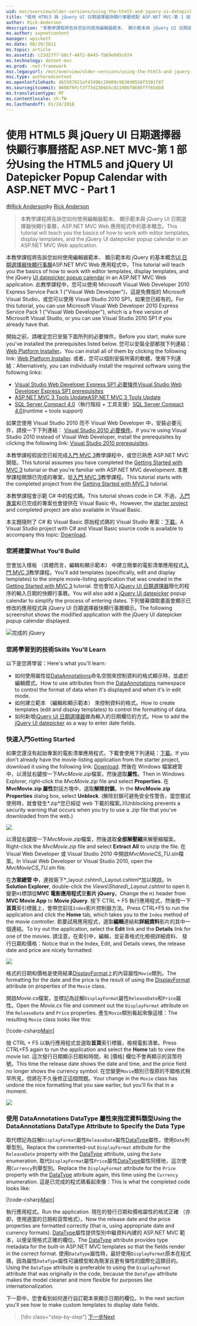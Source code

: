 ```yaml
---
uid: mvc/overview/older-versions/using-the-html5-and-jquery-ui-datepicker-popup-calendar-with-aspnet-mvc/using-the-html5-and-jquery-ui-datepicker-popup-calendar-with-aspnet-mvc-part-1
title: "使用 HTML5 與 jQuery UI 日期選擇器快顯行事曆搭配 ASP.NET MVC-第 1 部分 |Microsoft 文件"
author: Rick-Anderson
description: "本教學課程將告訴您如何使用編輯器範本、 顯示範本與 jQuery UI 日期選擇器快顯行事曆，ASP.NET MV 中的基本概念..."
ms.author: aspnetcontent
manager: wpickett
ms.date: 08/29/2011
ms.topic: article
ms.assetid: c23d27f7-b0cf-44f2-8445-fb69e045c674
ms.technology: dotnet-mvc
ms.prod: .net-framework
msc.legacyurl: /mvc/overview/older-versions/using-the-html5-and-jquery-ui-datepicker-popup-calendar-with-aspnet-mvc/using-the-html5-and-jquery-ui-datepicker-popup-calendar-with-aspnet-mvc-part-1
msc.type: authoredcontent
ms.openlocfilehash: 4b5507021af47d96c29809c9830d0558f5501f87
ms.sourcegitcommit: 060879fcf3f73d2366b5c811986f8695fff65db8
ms.translationtype: MT
ms.contentlocale: zh-TW
ms.lasthandoff: 01/24/2018
---
```

<a name="using-the-html5-and-jquery-ui-datepicker-popup-calendar-with-aspnet-mvc---part-1"></a><span data-ttu-id="4fdcb-103">使用 HTML5 與 jQuery UI 日期選擇器快顯行事曆搭配 ASP.NET MVC-第 1 部分</span><span class="sxs-lookup"><span data-stu-id="4fdcb-103">Using the HTML5 and jQuery UI Datepicker Popup Calendar with ASP.NET MVC - Part 1</span></span>
====================
<span data-ttu-id="4fdcb-104">由[Rick Anderson](https://github.com/Rick-Anderson)</span><span class="sxs-lookup"><span data-stu-id="4fdcb-104">by [Rick Anderson](https://github.com/Rick-Anderson)</span></span>

> <span data-ttu-id="4fdcb-105">本教學課程將告訴您如何使用編輯器範本、 顯示範本與 jQuery UI 日期選擇器快顯行事曆，ASP.NET MVC Web 應用程式中的基本概念。</span><span class="sxs-lookup"><span data-stu-id="4fdcb-105">This tutorial will teach you the basics of how to work with editor templates, display templates, and the jQuery UI datepicker popup calendar in an ASP.NET MVC Web application.</span></span>


<span data-ttu-id="4fdcb-106">本教學課程將告訴您如何使用編輯器範本、 顯示範本和 jQuery 的基本概念[UI 日期選擇器快顯行事曆](http://plugins.jquery.com/project/datepicker)ASP.NET MVC Web 應用程式中。</span><span class="sxs-lookup"><span data-stu-id="4fdcb-106">This tutorial will teach you the basics of how to work with editor templates, display templates, and the jQuery [UI datepicker popup calendar](http://plugins.jquery.com/project/datepicker) in an ASP.NET MVC Web application.</span></span> <span data-ttu-id="4fdcb-107">此教學課程中，您可以使用 Microsoft Visual Web Developer 2010 Express Service Pack 1 (&quot;Visual Web Developer&quot;)，這是免費版的 Microsoft Visual Studio，或您可以使用 Visual Studio 2010 SP1，如果您已經有的。</span><span class="sxs-lookup"><span data-stu-id="4fdcb-107">For this tutorial, you can use Microsoft Visual Web Developer 2010 Express Service Pack 1 (&quot;Visual Web Developer&quot;), which is a free version of Microsoft Visual Studio, or you can use Visual Studio 2010 SP1 if you already have that.</span></span>

<span data-ttu-id="4fdcb-108">開始之前，請確定您已安裝下面所列的必要條件。</span><span class="sxs-lookup"><span data-stu-id="4fdcb-108">Before you start, make sure you've installed the prerequisites listed below.</span></span> <span data-ttu-id="4fdcb-109">您可以安裝全部都按下列連結： [Web Platform Installer](https://www.microsoft.com/web/gallery/install.aspx?appid=VWD2010SP1Pack)。</span><span class="sxs-lookup"><span data-stu-id="4fdcb-109">You can install all of them by clicking the following link: [Web Platform Installer](https://www.microsoft.com/web/gallery/install.aspx?appid=VWD2010SP1Pack).</span></span> <span data-ttu-id="4fdcb-110">或者，您可以個別安裝所需的軟體，使用下列連結：</span><span class="sxs-lookup"><span data-stu-id="4fdcb-110">Alternatively, you can individually install the required software using the following links:</span></span>

- [<span data-ttu-id="4fdcb-111">Visual Studio Web Developer Express SP1 必要條件</span><span class="sxs-lookup"><span data-stu-id="4fdcb-111">Visual Studio Web Developer Express SP1 prerequisites</span></span>](https://www.microsoft.com/web/gallery/install.aspx?appid=VWD2010SP1Pack)
- [<span data-ttu-id="4fdcb-112">ASP.NET MVC 3 Tools Update</span><span class="sxs-lookup"><span data-stu-id="4fdcb-112">ASP.NET MVC 3 Tools Update</span></span>](https://www.microsoft.com/web/gallery/install.aspx?appsxml=&amp;appid=MVC3)
- <span data-ttu-id="4fdcb-113">[SQL Server Compact 4.0](https://www.microsoft.com/web/gallery/install.aspx?appid=SQLCE;SQLCEVSTools_4_0)（執行階段 + 工具支援）</span><span class="sxs-lookup"><span data-stu-id="4fdcb-113">[SQL Server Compact 4.0](https://www.microsoft.com/web/gallery/install.aspx?appid=SQLCE;SQLCEVSTools_4_0)(runtime + tools support)</span></span>

<span data-ttu-id="4fdcb-114">如果您使用 Visual Studio 2010 而不 Visual Web Developer 中，安裝必要元件，請按一下下列連結： [Visual Studio 2010 必要條件](https://www.microsoft.com/web/gallery/install.aspx?appsxml=&amp;appid=VS2010SP1Pack)。</span><span class="sxs-lookup"><span data-stu-id="4fdcb-114">If you're using Visual Studio 2010 instead of Visual Web Developer, install the prerequisites by clicking the following link: [Visual Studio 2010 prerequisites](https://www.microsoft.com/web/gallery/install.aspx?appsxml=&amp;appid=VS2010SP1Pack).</span></span>

<span data-ttu-id="4fdcb-115">本教學課程假設您已經完成[入門 MVC 3](../getting-started-with-aspnet-mvc3/cs/intro-to-aspnet-mvc-3.md)教學課程中，或您已熟悉 ASP.NET MVC 開發。</span><span class="sxs-lookup"><span data-stu-id="4fdcb-115">This tutorial assumes you have completed the [Getting Started with MVC 3](../getting-started-with-aspnet-mvc3/cs/intro-to-aspnet-mvc-3.md) tutorial or that you're familiar with ASP.NET MVC development.</span></span> <span data-ttu-id="4fdcb-116">本教學課程開頭已完成的專案，從[入門 MVC 3](../getting-started-with-aspnet-mvc3/cs/intro-to-aspnet-mvc-3.md)教學課程。</span><span class="sxs-lookup"><span data-stu-id="4fdcb-116">This tutorial starts with the completed project from the [Getting Started with MVC 3](../getting-started-with-aspnet-mvc3/cs/intro-to-aspnet-mvc-3.md) tutorial.</span></span>

<span data-ttu-id="4fdcb-117">本教學課程會示範 C# 中的程式碼。</span><span class="sxs-lookup"><span data-stu-id="4fdcb-117">This tutorial shows code in C#.</span></span> <span data-ttu-id="4fdcb-118">不過，[入門專案](https://archive.msdn.microsoft.com/Project/Download/FileDownload.aspx?ProjectName=aspnetmvcsamples&amp;DownloadId=15800)和已完成的專案也會提供在 Visual Basic 中。</span><span class="sxs-lookup"><span data-stu-id="4fdcb-118">However, the [starter project](https://archive.msdn.microsoft.com/Project/Download/FileDownload.aspx?ProjectName=aspnetmvcsamples&amp;DownloadId=15800) and completed project are also available in Visual Basic.</span></span>

<span data-ttu-id="4fdcb-119">本主題隨附了 C# 和 Visual Basic 原始程式碼的 Visual Studio 專案：[下載](https://archive.msdn.microsoft.com/Project/Download/FileDownload.aspx?ProjectName=aspnetmvcsamples&amp;DownloadId=15800)。</span><span class="sxs-lookup"><span data-stu-id="4fdcb-119">A Visual Studio project with C# and Visual Basic source code is available to accompany this topic: [Download](https://archive.msdn.microsoft.com/Project/Download/FileDownload.aspx?ProjectName=aspnetmvcsamples&amp;DownloadId=15800).</span></span>

### <a name="what-youll-build"></a><span data-ttu-id="4fdcb-120">您將建置</span><span class="sxs-lookup"><span data-stu-id="4fdcb-120">What You'll Build</span></span>

<span data-ttu-id="4fdcb-121">您會加入樣板 （具體而言，編輯和顯示範本） 中建立簡單的電影清單應用程式[入門 MVC 3](../getting-started-with-aspnet-mvc3/cs/intro-to-aspnet-mvc-3.md)教學課程。</span><span class="sxs-lookup"><span data-stu-id="4fdcb-121">You'll add templates (specifically, edit and display templates) to the simple movie-listing application that was created in the [Getting Started with MVC 3](../getting-started-with-aspnet-mvc3/cs/intro-to-aspnet-mvc-3.md) tutorial.</span></span> <span data-ttu-id="4fdcb-122">您也會加入[jQuery UI 日期選擇器](http://jqueryui.com/demos/datepicker/)簡化的程序的輸入日期的快顯行事曆。</span><span class="sxs-lookup"><span data-stu-id="4fdcb-122">You will also add a [jQuery UI datepicker](http://jqueryui.com/demos/datepicker/) popup calendar to simplify the process of entering dates.</span></span> <span data-ttu-id="4fdcb-123">下列螢幕擷取畫面會顯示已修改的應用程式與 jQuery UI 日期選擇器快顯行事曆顯示。</span><span class="sxs-lookup"><span data-stu-id="4fdcb-123">The following screenshot shows the modified application with the jQuery UI datepicker popup calendar displayed.</span></span>

![完成的 jQuery](using-the-html5-and-jquery-ui-datepicker-popup-calendar-with-aspnet-mvc-part-1/_static/image1.png)

### <a name="skills-youll-learn"></a><span data-ttu-id="4fdcb-125">您將學習到的技術</span><span class="sxs-lookup"><span data-stu-id="4fdcb-125">Skills You'll Learn</span></span>

<span data-ttu-id="4fdcb-126">以下是您將學習：</span><span class="sxs-lookup"><span data-stu-id="4fdcb-126">Here's what you'll learn:</span></span>

- <span data-ttu-id="4fdcb-127">如何使用屬性從[DataAnnotations](https://msdn.microsoft.com/library/system.componentmodel.dataannotations.aspx)命名空間來控制資料的格式顯示時，並處於編輯模式。</span><span class="sxs-lookup"><span data-stu-id="4fdcb-127">How to use attributes from the [DataAnnotations](https://msdn.microsoft.com/library/system.componentmodel.dataannotations.aspx) namespace to control the format of data when it's displayed and when it's in edit mode.</span></span>
- <span data-ttu-id="4fdcb-128">如何建立範本 （編輯和顯示範本） 來控制資料的格式。</span><span class="sxs-lookup"><span data-stu-id="4fdcb-128">How to create templates (edit and display templates) to control the formatting of data.</span></span>
- <span data-ttu-id="4fdcb-129">如何新增[jQuery UI 日期選擇器](http://jqueryui.com/demos/datepicker/)做為輸入的日期欄位的方式。</span><span class="sxs-lookup"><span data-stu-id="4fdcb-129">How to add the [jQuery UI datepicker](http://jqueryui.com/demos/datepicker/) as a way to enter date fields.</span></span>

### <a name="getting-started"></a><span data-ttu-id="4fdcb-130">快速入門</span><span class="sxs-lookup"><span data-stu-id="4fdcb-130">Getting Started</span></span>

<span data-ttu-id="4fdcb-131">如果您還沒有起始專案的電影清單應用程式，下載會使用下列連結：[下載](https://code.msdn.microsoft.com/Project/Download/FileDownload.aspx?https://archive.msdn.microsoft.com/Project/Download/FileDownload.aspx?ProjectName=aspnetmvcsamples&amp;DownloadId=15800)。</span><span class="sxs-lookup"><span data-stu-id="4fdcb-131">If you don't already have the movie-listing application from the starter project, download it using the following link: [Download](https://code.msdn.microsoft.com/Project/Download/FileDownload.aspx?https://archive.msdn.microsoft.com/Project/Download/FileDownload.aspx?ProjectName=aspnetmvcsamples&amp;DownloadId=15800).</span></span> <span data-ttu-id="4fdcb-132">然後在 Windows 檔案總管中，以滑鼠右鍵按一下*MvcMovie.zip*檔案，然後選取**屬性**。</span><span class="sxs-lookup"><span data-stu-id="4fdcb-132">Then in Windows Explorer, right-click the *MvcMovie.zip* file and select **Properties**.</span></span> <span data-ttu-id="4fdcb-133">在**MvcMovie.zip 屬性**對話方塊中，選取**解除封鎖**。</span><span class="sxs-lookup"><span data-stu-id="4fdcb-133">In the **MvcMovie.zip Properties** dialog box, select **Unblock**.</span></span> <span data-ttu-id="4fdcb-134">(解除封鎖可避免安全性警告，當您嘗試使用時，就會發生*.zip*您已經從 web 下載的檔案。)</span><span class="sxs-lookup"><span data-stu-id="4fdcb-134">(Unblocking prevents a security warning that occurs when you try to use a *.zip* file that you've downloaded from the web.)</span></span>

![](using-the-html5-and-jquery-ui-datepicker-popup-calendar-with-aspnet-mvc-part-1/_static/image2.png)

<span data-ttu-id="4fdcb-135">以滑鼠右鍵按一下*MvcMovie.zip*檔案，然後選取**全部解壓縮**來解壓縮檔案。</span><span class="sxs-lookup"><span data-stu-id="4fdcb-135">Right-click the *MvcMovie.zip* file and select **Extract All** to unzip the file.</span></span> <span data-ttu-id="4fdcb-136">在 Visual Web Developer 或 Visual Studio 2010 中開啟*MvcMovieCS\_TU.sln*檔案。</span><span class="sxs-lookup"><span data-stu-id="4fdcb-136">In Visual Web Developer or Visual Studio 2010, open the *MvcMovieCS\_TU.sln* file.</span></span>

<span data-ttu-id="4fdcb-137">在**方案總管 中**，連按兩下*_layout.cshtml\\_Layout.cshtml*加以開啟。</span><span class="sxs-lookup"><span data-stu-id="4fdcb-137">In **Solution Explorer**, double-click the *Views\Shared\\_Layout.cshtml* to open it.</span></span> <span data-ttu-id="4fdcb-138">變更`H1`標頭從**MVC 電影應用程式**至**影片 jQuery**。</span><span class="sxs-lookup"><span data-stu-id="4fdcb-138">Change the `H1` header from **MVC Movie App** to **Movie jQuery**.</span></span> <span data-ttu-id="4fdcb-139">按下 CTRL + F5 執行應用程式，然後按一下**首頁**索引標籤上，會帶您前往`Index`影片控制器方法。</span><span class="sxs-lookup"><span data-stu-id="4fdcb-139">Press CTRL+F5 to run the application and click the **Home** tab, which takes you to the `Index` method of the movie controller.</span></span> <span data-ttu-id="4fdcb-140">若要試用應用程式，選取**編輯**連結和**詳細資料**影片的其中一個連結。</span><span class="sxs-lookup"><span data-stu-id="4fdcb-140">To try out the application, select the **Edit** link and the **Details** link for one of the movies.</span></span> <span data-ttu-id="4fdcb-141">請注意，在索引中，編輯，並妥善格式化檢視詳細資料、 發行日期和價格：</span><span class="sxs-lookup"><span data-stu-id="4fdcb-141">Notice that in the Index, Edit, and Details views, the release date and price are nicely formatted:</span></span>

![](using-the-html5-and-jquery-ui-datepicker-popup-calendar-with-aspnet-mvc-part-1/_static/image3.png)

<span data-ttu-id="4fdcb-142">格式的日期和價格是使用結果[DisplayFormat](https://msdn.microsoft.com/library/system.componentmodel.dataannotations.displayformatattribute.aspx)上的內容屬性`Movie`類別。</span><span class="sxs-lookup"><span data-stu-id="4fdcb-142">The formatting for the date and the price is the result of using the [DisplayFormat](https://msdn.microsoft.com/library/system.componentmodel.dataannotations.displayformatattribute.aspx) attribute on properties of the `Movie` class.</span></span>

<span data-ttu-id="4fdcb-143">開啟*Movie.cs*檔案，並標記為註解`DisplayFormat`屬性`ReleaseDate`和`Price`屬性。</span><span class="sxs-lookup"><span data-stu-id="4fdcb-143">Open the *Movie.cs* file and comment out the `DisplayFormat` attribute on the `ReleaseDate` and `Price` properties.</span></span> <span data-ttu-id="4fdcb-144">產生`Movie`類別看起來像這樣：</span><span class="sxs-lookup"><span data-stu-id="4fdcb-144">The resulting `Movie` class looks like this:</span></span>

[!code-csharp[Main](using-the-html5-and-jquery-ui-datepicker-popup-calendar-with-aspnet-mvc-part-1/samples/sample1.cs)]

<span data-ttu-id="4fdcb-145">按 CTRL + F5 以執行應用程式並選取**首頁**索引標籤，檢視電影清單。</span><span class="sxs-lookup"><span data-stu-id="4fdcb-145">Press CTRL+F5 again to run the application and select the **Home** tab to view the movie list.</span></span> <span data-ttu-id="4fdcb-146">這次發行日期顯示日期和時間，和 [價格] 欄位不會再顯示的貨幣符號。</span><span class="sxs-lookup"><span data-stu-id="4fdcb-146">This time the release date shows the date and time, and the price field no longer shows the currency symbol.</span></span> <span data-ttu-id="4fdcb-147">在您變更`Movie`類別已復原的不錯格式稍早所見，但將在不久後修正這個問題。</span><span class="sxs-lookup"><span data-stu-id="4fdcb-147">Your change in the `Movie` class has undone the nice formatting that you saw earlier, but you'll fix that in a moment.</span></span>

![](using-the-html5-and-jquery-ui-datepicker-popup-calendar-with-aspnet-mvc-part-1/_static/image4.png)

### <a name="using-the-dataannotations-datatype-attribute-to-specify-the-data-type"></a><span data-ttu-id="4fdcb-148">使用 DataAnnotations DataType 屬性來指定資料類型</span><span class="sxs-lookup"><span data-stu-id="4fdcb-148">Using the DataAnnotations DataType Attribute to Specify the Data Type</span></span>

<span data-ttu-id="4fdcb-149">取代標記為註解`DisplayFormat`屬性`ReleaseDate`屬性[DataType](https://msdn.microsoft.com/library/system.componentmodel.dataannotations.datatype.aspx)屬性，使用`Date`列舉型別。</span><span class="sxs-lookup"><span data-stu-id="4fdcb-149">Replace the commented-out `DisplayFormat` attribute for the `ReleaseDate` property with the [DataType](https://msdn.microsoft.com/library/system.componentmodel.dataannotations.datatype.aspx) attribute, using the `Date` enumeration.</span></span> <span data-ttu-id="4fdcb-150">取代`DisplayFormat`屬性`Price`屬性[DataType](https://msdn.microsoft.com/library/system.componentmodel.dataannotations.datatype.aspx)屬性同樣地，這次使用`Currency`列舉型別。</span><span class="sxs-lookup"><span data-stu-id="4fdcb-150">Replace the `DisplayFormat` attribute for the `Price` property with the [DataType](https://msdn.microsoft.com/library/system.componentmodel.dataannotations.datatype.aspx) attribute again, this time using the `Currency` enumeration.</span></span> <span data-ttu-id="4fdcb-151">這是已完成的程式碼看起來像：</span><span class="sxs-lookup"><span data-stu-id="4fdcb-151">This is what the completed code looks like:</span></span>

[!code-csharp[Main](using-the-html5-and-jquery-ui-datepicker-popup-calendar-with-aspnet-mvc-part-1/samples/sample2.cs)]

<span data-ttu-id="4fdcb-152">執行應用程式。</span><span class="sxs-lookup"><span data-stu-id="4fdcb-152">Run the application.</span></span> <span data-ttu-id="4fdcb-153">現在的發行日期和價格屬性的格式正確 （亦即，使用適當的日期和貨幣格式）。</span><span class="sxs-lookup"><span data-stu-id="4fdcb-153">Now the release date and the price properties are formatted correctly (that is, using appropriate date and currency formats).</span></span> <span data-ttu-id="4fdcb-154">[DataType](https://msdn.microsoft.com/library/system.componentmodel.dataannotations.datatype.aspx)屬性提供型別中繼資料內建的 ASP.NET MVC 範本，以便呈現格式正確的欄位。</span><span class="sxs-lookup"><span data-stu-id="4fdcb-154">The [DataType](https://msdn.microsoft.com/library/system.componentmodel.dataannotations.datatype.aspx) attribute provides type metadata for the built-in ASP.NET MVC templates so that the fields render in the correct format.</span></span> <span data-ttu-id="4fdcb-155">使用`DataType`屬性時，最好使用`DisplayFormat`原本在程式碼，因為屬性`DataType`屬性可讓模型較為簡潔且更有彈性的國際化這類目的。</span><span class="sxs-lookup"><span data-stu-id="4fdcb-155">Using the `DataType` attribute is preferable to using the `DisplayFormat` attribute that was originally in the code, because the `DataType` attribute makes the model cleaner and more flexible for purposes like internationalization.</span></span>

<span data-ttu-id="4fdcb-156">下一節中，您會看到如何進行自訂範本來顯示日期的欄位。</span><span class="sxs-lookup"><span data-stu-id="4fdcb-156">In the next section you'll see how to make custom templates to display date fields.</span></span>

>[!div class="step-by-step"]
[<span data-ttu-id="4fdcb-157">下一步</span><span class="sxs-lookup"><span data-stu-id="4fdcb-157">Next</span></span>](using-the-html5-and-jquery-ui-datepicker-popup-calendar-with-aspnet-mvc-part-2.md)
